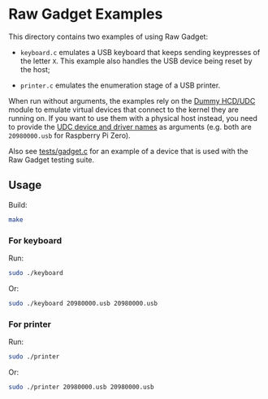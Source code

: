 Raw Gadget Examples
===================

This directory contains two examples of using Raw Gadget:

- `keyboard.c` emulates a USB keyboard that keeps sending keypresses of the letter `X`.
This example also handles the USB device being reset by the host;

- `printer.c` emulates the enumeration stage of a USB printer.

When run without arguments, the examples rely on the [Dummy HCD/UDC](/dummy_hcd) module to emulate virtual devices that connect to the kernel they are running on.
If you want to use them with a physical host instead, you need to provide the [UDC device and driver names](/README.md#usb-device-controllers) as arguments (e.g. both are `20980000.usb` for Raspberry Pi Zero).

Also see [tests/gadget.c](/tests/gadget.c) for an example of a device that is used with the Raw Gadget testing suite.

## Usage

Build:

``` bash
make
```

### For keyboard

Run:

``` bash
sudo ./keyboard
```

Or:

``` bash
sudo ./keyboard 20980000.usb 20980000.usb
```

### For printer

Run:

``` bash
sudo ./printer
```

Or:

``` bash
sudo ./printer 20980000.usb 20980000.usb
```
